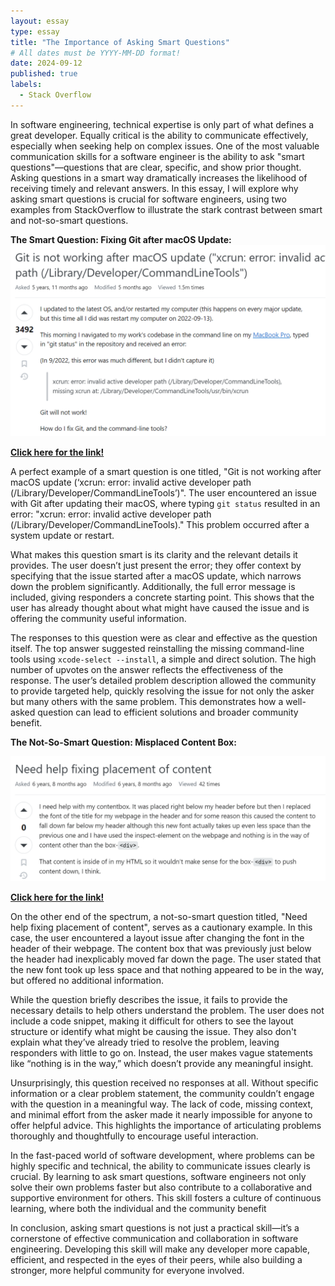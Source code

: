 ```yaml
---
layout: essay
type: essay
title: "The Importance of Asking Smart Questions"
# All dates must be YYYY-MM-DD format!
date: 2024-09-12
published: true
labels:
  - Stack Overflow
---
```

In software engineering, technical expertise is only part of what defines a great developer. Equally critical is the ability to communicate effectively, especially when seeking help on complex issues. One of the most valuable communication skills for a software engineer is the ability to ask "smart questions"—questions that are clear, specific, and show prior thought. Asking questions in a smart way dramatically increases the likelihood of receiving timely and relevant answers. In this essay, I will explore why asking smart questions is crucial for software engineers, using two examples from StackOverflow to illustrate the stark contrast between smart and not-so-smart questions.

<strong>The Smart Question: Fixing Git after macOS Update:</strong>
<img width="600px" class="rounded float-start pe-4" src="../img/smart.png">

<a href="https://stackoverflow.com/questions/52522565/git-is-not-working-after-macos-update-xcrun-error-invalid-active-developer-p/52522566#52522566" target="_blank"><strong>Click here for the link!</strong></a>

A perfect example of a smart question is one titled, "Git is not working after macOS update (‘xcrun: error: invalid active developer path (/Library/Developer/CommandLineTools’)". The user encountered an issue with Git after updating their macOS, where typing `git status` resulted in an error: "xcrun: error: invalid active developer path (/Library/Developer/CommandLineTools)." This problem occurred after a system update or restart.

What makes this question smart is its clarity and the relevant details it provides. The user doesn’t just present the error; they offer context by specifying that the issue started after a macOS update, which narrows down the problem significantly. Additionally, the full error message is included, giving responders a concrete starting point. This shows that the user has already thought about what might have caused the issue and is offering the community useful information.

The responses to this question were as clear and effective as the question itself. The top answer suggested reinstalling the missing command-line tools using `xcode-select --install`, a simple and direct solution. The high number of upvotes on the answer reflects the effectiveness of the response. The user’s detailed problem description allowed the community to provide targeted help, quickly resolving the issue for not only the asker but many others with the same problem. This demonstrates how a well-asked question can lead to efficient solutions and broader community benefit.

<strong>The Not-So-Smart Question: Misplaced Content Box:</strong>

<img width="575px" class="rounded float-start pe-4" src="../img/notSmart.png">

<a href="https://stackoverflow.com/questions/48085164/need-help-fixing-placement-of-content" target="_blank"><strong>Click here for the link!</strong></a>

On the other end of the spectrum, a not-so-smart question titled, "Need help fixing placement of content", serves as a cautionary example. In this case, the user encountered a layout issue after changing the font in the header of their webpage. The content box that was previously just below the header had inexplicably moved far down the page. The user stated that the new font took up less space and that nothing appeared to be in the way, but offered no additional information.

While the question briefly describes the issue, it fails to provide the necessary details to help others understand the problem. The user does not include a code snippet, making it difficult for others to see the layout structure or identify what might be causing the issue. They also don't explain what they’ve already tried to resolve the problem, leaving responders with little to go on. Instead, the user makes vague statements like “nothing is in the way,” which doesn’t provide any meaningful insight.

Unsurprisingly, this question received no responses at all. Without specific information or a clear problem statement, the community couldn’t engage with the question in a meaningful way. The lack of code, missing context, and minimal effort from the asker made it nearly impossible for anyone to offer helpful advice. This highlights the importance of articulating problems thoroughly and thoughtfully to encourage useful interaction.

In the fast-paced world of software development, where problems can be highly specific and technical, the ability to communicate issues clearly is crucial. By learning to ask smart questions, software engineers not only solve their own problems faster but also contribute to a collaborative and supportive environment for others. This skill fosters a culture of continuous learning, where both the individual and the community benefit

In conclusion, asking smart questions is not just a practical skill—it’s a cornerstone of effective communication and collaboration in software engineering. Developing this skill will make any developer more capable, efficient, and respected in the eyes of their peers, while also building a stronger, more helpful community for everyone involved.

